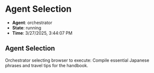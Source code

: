 # Agent Selection

- **Agent**: orchestrator
- **State**: running
- **Time**: 3/27/2025, 3:44:07 PM

## Agent Selection

Orchestrator selecting browser to execute: Compile essential Japanese phrases and travel tips for the handbook.

